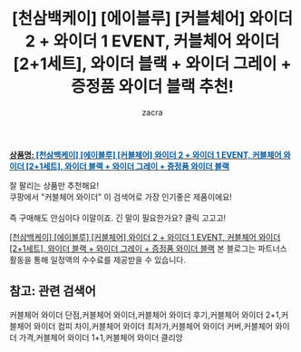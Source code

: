 ﻿---
layout: post
title:  "[천삼백케이] [에이블루] [커블체어] 와이더 2 + 와이더 1 EVENT, 커블체어 와이더 [2+1세트], 와이더 블랙 + 와이더 그레이 + 증정품 와이더 블랙 추천!"
author: zacra
categories: [ 아이템 ]
tags: [커블체어 와이더 단점,커블체어 와이더,커블체어 와이더 후기,커블체어 와이더 2+1,커블체어 와이더 컴피 차이,커블체어 와이더 최저가,커블체어 와이더 커버,커블체어 와이더 가격,커블체어 와이더 1+1,커블체어 와이더 클리앙]
image: https://static.coupangcdn.com/image/vendor_inventory/59a7/bf0ce0f5d06308a4154205ab9dfeea049e095c4c7383fc1fe13e506b0abf.jpg 
description: "쿠팡에서 커블체어 와이더 관련 상품으로 가장 잘팔리는 제품 중 하나라는 사실!!."
rating: 4.5
---

<a href="https://link.coupang.com/re/AFFSDP?lptag=AF8407795&pageKey=4696558556&itemId=5910524202&vendorItemId=73208605536&traceid=V0-153-49ef14969021aa82"><b>상품명: <font color='#01579B'>[천삼백케이] [에이블루] [커블체어] 와이더 2 + 와이더 1 EVENT, 커블체어 와이더 [2+1세트], 와이더 블랙 + 와이더 그레이 + 증정품 와이더 블랙</font></b></a>

잘 팔리는 상품만 추천해요!<br/>
쿠팡에서 "커블체어 와이더" 이 검색어로 가장 인기좋은 제품이에요!<br/><br/>
즉 구매해도 안심이다 이말이죠. 긴 말이 필요한가요? 클릭 고고고! <br/>



<a href="https://link.coupang.com/re/AFFSDP?lptag=AF8407795&pageKey=4696558556&itemId=5910524202&vendorItemId=73208605536&traceid=V0-153-49ef14969021aa82">[천삼백케이] [에이블루] [커블체어] 와이더 2 + 와이더 1 EVENT, 커블체어 와이더 [2+1세트], 와이더 블랙 + 와이더 그레이 + 증정품 와이더 블랙</a>
본 블로그는 파트너스 활동을 통해 일정액의 수수료를 제공받을 수 있습니다.

## 참고: 관련 검색어    
커블체어 와이더 단점,커블체어 와이더,커블체어 와이더 후기,커블체어 와이더 2+1,커블체어 와이더 컴피 차이,커블체어 와이더 최저가,커블체어 와이더 커버,커블체어 와이더 가격,커블체어 와이더 1+1,커블체어 와이더 클리앙